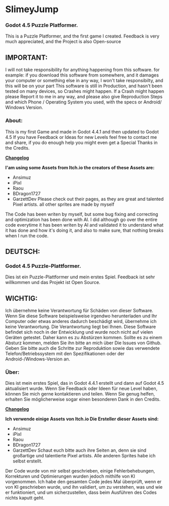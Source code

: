 # SlimeyJump
### Godot 4.5 Puzzle Platformer.
This is a Puzzle Platformer, and the first game I created. Feedback is very much appreciated, and the Project is also Open-source

## IMPORTANT:
I will not take responsibility for anything happening from this software. for example: if you download this software from somewhere, and it damages your computer or something else in any way, I won't take responsibilty, and this will be on your part
This software is still in Production, and hasn't been tested on many devices, so Crashes might happen.
If a Crash might happen please Report it to me in any way, and please also give Reproduction Steps and which Phone / Operating System you used, with the specs or Android/ Windows Version.

### About:
This is my first Game and made in Godot 4.4.1 and then updated to Godot 4.5 If you have Feedback or Ideas for new Levels feel free to contact me and share, if you do enough help you might even get a Special Thanks in the Credits.

[**Changelog**](changelog.md)

**I'am using some Assets from Itch.io the creators of these Assets are:**
- Ansimuz
- iPixl
- Raou
- BDragon1727
- GarzettDev
Please check out their pages, as they are great and talented Pixel artists.
all other sprites are made by myself

The Code has been writen by myself, but some bug fixing and correcting and optimization has been done with AI. I did although go over the entire code everytime it has been writen by AI and validated it to understand what it has done and how it's doing it, and also to make sure, that nothing breaks when I run the code.


## DEUTSCH:
### Godot 4.5 Puzzle-Plattformer.
Dies ist ein Puzzle-Plattformer und mein erstes Spiel. Feedback ist sehr willkommen und das Projekt ist Open Source.

## WICHTIG:
Ich übernehme keine Verantwortung für Schäden von dieser Software. Wenn Sie diese Software beispielsweise irgendwo herunterladen und Ihr Computer oder etwas anderes dadurch beschädigt wird, übernehme ich keine Verantwortung. Die Verantwortung liegt bei Ihnen.
Diese Software befindet sich noch in der Entwicklung und wurde noch nicht auf vielen Geräten getestet. Daher kann es zu Abstürzen kommen.
Sollte es zu einem Absturz kommen, melden Sie ihn bitte an mich über Die Issues von Github. Geben Sie bitte auch die Schritte zur Reproduktion sowie das verwendete Telefon/Betriebssystem mit den Spezifikationen oder der Android-/Windows-Version an.

### Über:
Dies ist mein erstes Spiel, das in Godot 4.4.1 erstellt und dann auf Godot 4.5 aktualisiert wurde. Wenn Sie Feedback oder Ideen für neue Level haben, können Sie mich gerne kontaktieren und teilen. Wenn Sie genug helfen, erhalten Sie möglicherweise sogar einen besonderen Dank in den Credits.

[**Changelog**](changelog.md)

**Ich verwende einige Assets von Itch.io Die Ersteller dieser Assets sind:**
- Ansimuz
- iPixl
- Raou
- BDragon1727
- GarzettDev
Schaut euch bitte auch ihre Seiten an, denn sie sind großartige und talentierte Pixel artists.
Alle anderen Sprites habe ich selbst erstellt.

Der Code wurde von mir selbst geschrieben, einige Fehlerbehebungen, Korrekturen und Optimierungen wurden jedoch mithilfe von KI vorgenommen. Ich habe den gesamten Code jedes Mal überprüft, wenn er von KI geschrieben wurde, und ihn validiert, um zu verstehen, was und wie er funktioniert, und um sicherzustellen, dass beim Ausführen des Codes nichts kaputt geht.
